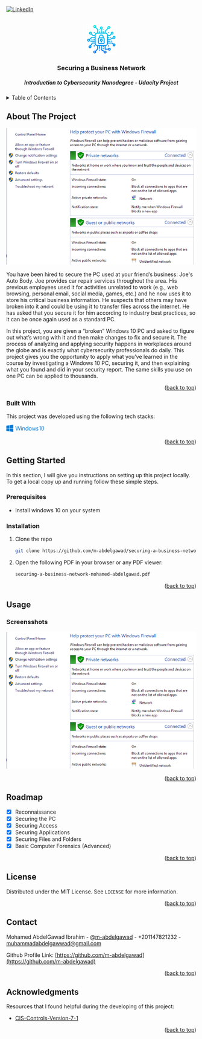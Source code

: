 <!-- PROJECT SHIELDS -->
<!--
*** I'm using markdown "reference style" links for readability.
*** Reference links are enclosed in brackets [ ] instead of parentheses ( ).
*** See the bottom of this document for the declaration of the reference variables
*** for contributors-url, forks-url, etc. This is an optional, concise syntax you may use.
*** https://www.markdownguide.org/basic-syntax/#reference-style-links
-->

<a name="readme-top"></a>

[![LinkedIn][linkedin-shield]][linkedin-url]

<!-- PROJECT LOGO -->
<br />
<div align="center">
  <a href="https://github.com/m-abdelgawad">
    <img src="images/logo.png" alt="Logo" width="80" height="80">
  </a>

  <h3 align="center">Securing a Business Network</h3>
  <h5 align="center">Introduction to Cybersecurity Nanodegree - Udacity Project</h5>

</div>



<!-- TABLE OF CONTENTS -->
<details>
  <summary>Table of Contents</summary>
  <ol>
    <li>
      <a href="#about-the-project">About The Project</a>
      <ul>
        <li><a href="#built-with">Built With</a></li>
      </ul>
    </li>
    <li>
      <a href="#getting-started">Getting Started</a>
      <ul>
        <li><a href="#prerequisites">Prerequisites</a></li>
        <li><a href="#installation">Installation</a></li>
      </ul>
    </li>
    <li><a href="#usage">Usage</a></li>
    <li><a href="#roadmap">Roadmap</a></li>
    <li><a href="#license">License</a></li>
    <li><a href="#contact">Contact</a></li>
    <li><a href="#acknowledgments">Acknowledgments</a></li>
  </ol>
</details>



<!-- ABOUT THE PROJECT -->
## About The Project

![product-screenshot]

You have been hired to secure the PC used at your friend’s business: Joe's Auto Body. Joe provides car repair services throughout the area. His previous employees used it for activities unrelated to work (e.g., web browsing, personal email, social media, games, etc.) and he now uses it to store his critical business information. He suspects that others may have broken into it and could be using it to transfer files across the internet. He has asked that you secure it for him according to industry best practices, so it can be once again used as a standard PC.

In this project, you are given a “broken” Windows 10 PC and asked to figure out what’s wrong with it and then make changes to fix and secure it. The process of analyzing and applying security happens in workplaces around the globe and is exactly what cybersecurity professionals do daily. This project gives you the opportunity to apply what you’ve learned in the course by investigating a Windows 10 PC, securing it, and then explaining what you found and did in your security report. The same skills you use on one PC can be applied to thousands.

<p align="right">(<a href="#readme-top">back to top</a>)</p>



### Built With

This project was developed using the following tech stacks:

<img src="images/windows-10-logo.png" alt="Logo" width="100">

<p align="right">(<a href="#readme-top">back to top</a>)</p>



<!-- GETTING STARTED -->
## Getting Started

In this section, I will give you instructions on setting up this project locally.
To get a local copy up and running follow these simple steps.

### Prerequisites

* Install windows 10 on your system

### Installation

1. Clone the repo
   ```sh
   git clone https://github.com/m-abdelgawad/securing-a-business-network.git
   ```
2. Open the following PDF in your browser or any PDF viewer:
    ```sh
    securing-a-business-network-mohamed-abdelgawad.pdf
    ```
   

<p align="right">(<a href="#readme-top">back to top</a>)</p>



<!-- USAGE EXAMPLES -->
## Usage

### Screensshots

![example title](images/screenshot.jpg)

<p align="right">(<a href="#readme-top">back to top</a>)</p>



<!-- ROADMAP -->
## Roadmap

- [x] Reconnaissance
- [x] Securing the PC
- [x] Securing Access
- [x] Securing Applications
- [x] Securing Files and Folders
- [x] Basic Computer Forensics (Advanced)

<p align="right">(<a href="#readme-top">back to top</a>)</p>

<!-- LICENSE -->
## License

Distributed under the MIT License. See `LICENSE` for more information.

<p align="right">(<a href="#readme-top">back to top</a>)</p>



<!-- CONTACT -->
## Contact

Mohamed AbdelGawad Ibrahim - [@m-abdelgawad](https://www.linkedin.com/in/m-abdelgawad/) - +201147821232 - muhammadabdelgawwad@gmail.com

Github Profile Link: [https://github.com/m-abdelgawad](https://github.com/m-abdelgawad)

<p align="right">(<a href="#readme-top">back to top</a>)</p>



<!-- ACKNOWLEDGMENTS -->
## Acknowledgments

Resources that I found helpful during the developing of this project:

* [CIS-Controls-Version-7-1](https://www.cisecurity.org/controls/v7)

<p align="right">(<a href="#readme-top">back to top</a>)</p>



<!-- MARKDOWN LINKS & IMAGES -->
<!-- https://www.markdownguide.org/basic-syntax/#reference-style-links -->
[linkedin-shield]: https://img.shields.io/badge/-LinkedIn-black.svg?style=for-the-badge&logo=linkedin&colorB=555
[linkedin-url]: https://www.linkedin.com/in/m-abdelgawad/
[product-screenshot]: images/screenshot.jpg
